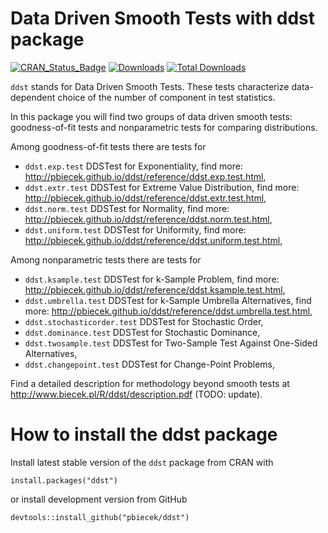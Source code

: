 Data Driven Smooth Tests with ddst package
==========================================

[![CRAN_Status_Badge](http://www.r-pkg.org/badges/version/ddst)](http://cran.r-project.org/web/packages/ddst)
[![Downloads](http://cranlogs.r-pkg.org/badges/ddst)](http://cran.rstudio.com/package=ddst)
[![Total Downloads](http://cranlogs.r-pkg.org/badges/grand-total/ddst?color=orange)](http://cranlogs.r-pkg.org/badges/grand-total/ddst)

`ddst` stands for Data Driven Smooth Tests. These tests characterize data-dependent choice of the number of component in test statistics.

In this package you will find two groups of data driven smooth tests: goodness-of-fit tests and nonparametric tests for comparing distributions.
    
Among goodness-of-fit tests there are tests for

* `ddst.exp.test` DDSTest for Exponentiality, find more: http://pbiecek.github.io/ddst/reference/ddst.exp.test.html, 
* `ddst.extr.test` DDSTest for  Extreme Value Distribution, find more: http://pbiecek.github.io/ddst/reference/ddst.extr.test.html, 
* `ddst.norm.test` DDSTest for Normality, find more: http://pbiecek.github.io/ddst/reference/ddst.norm.test.html, 
* `ddst.uniform.test` DDSTest for Uniformity, find more: http://pbiecek.github.io/ddst/reference/ddst.uniform.test.html, 

Among nonparametric tests there are tests for 

* `ddst.ksample.test` DDSTest for k-Sample Problem, find more: http://pbiecek.github.io/ddst/reference/ddst.ksample.test.html, 
* `ddst.umbrella.test` DDSTest for k-Sample Umbrella Alternatives, find more: http://pbiecek.github.io/ddst/reference/ddst.umbrella.test.html, 
* `ddst.stochasticorder.test`  DDSTest for Stochastic Order,
* `ddst.dominance.test` DDSTest for Stochastic Dominance,
* `ddst.twosample.test` DDSTest for Two-Sample Test Against One-Sided Alternatives, 
* `ddst.changepoint.test` DDSTest for Change-Point Problems,  

Find a detailed description for methodology beyond smooth tests at http://www.biecek.pl/R/ddst/description.pdf (TODO: update).

# How to install the ddst package

Install latest stable version of the `ddst` package from CRAN with

```{r}
install.packages("ddst")
```

or install development version from GitHub 

```{r}
devtools::install_github("pbiecek/ddst")
```
